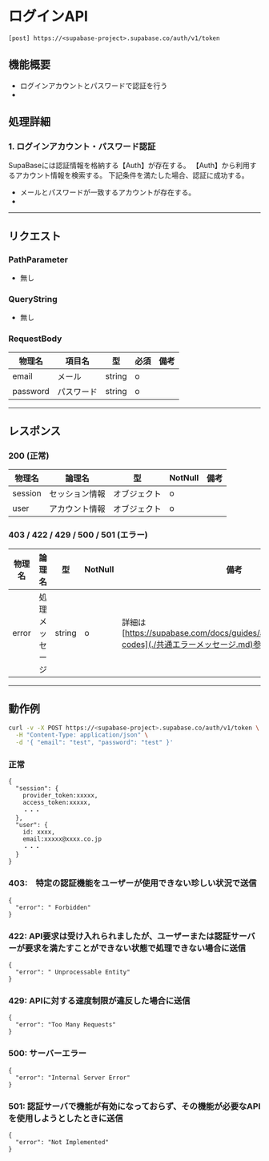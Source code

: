 # ログインAPI

```properties
[post] https://<supabase-project>.supabase.co/auth/v1/token
```

## 機能概要

- ログインアカウントとパスワードで認証を行う
- 

## 処理詳細

### 1. ログインアカウント・パスワード認証

SupaBaseには認証情報を格納する【Auth】が存在する。
【Auth】から利用するアカウント情報を検索する。
下記条件を満たした場合、認証に成功する。

- メールとパスワードが一致するアカウントが存在する。
- 
---

## リクエスト

### PathParameter

- 無し

### QueryString

- 無し

### RequestBody

| 物理名      | 項目名   | 型     | 必須 | 備考     |
|----------|-------| ------| ----|-----------|
| email    | メール   | string | o    |           |
| password | パスワード | string | o     |         |

---

## レスポンス

### 200 (正常)

| 物理名       | 論理名     | 型      | NotNull | 備考                 |
|-----------|---------|--------|---------|--------------------|
| session   | セッション情報 | オブジェクト | o       |                    |
| user      | アカウント情報 | オブジェクト   | o       |                    |


### 403 / 422 / 429 / 500 / 501 (エラー)

| 物理名  | 論理名     | 型      | NotNull | 備考                                 |
|------|---------|--------|---------|------------------------------------|
| error | 処理メッセージ | string | o       | 詳細は[https://supabase.com/docs/guides/auth/debugging/error-codes](./共通エラーメッセージ.md)参照 |

---

## 動作例

```bash
curl -v -X POST https://<supabase-project>.supabase.co/auth/v1/token \
  -H "Content-Type: application/json" \
  -d '{ "email": "test", "password": "test" }'
```

### 正常

```jsonc
{
  "session": {
    provider_token:xxxxx,
    access_token:xxxxx,
    ・・・
  },
  "user": {
    id: xxxx,
    email:xxxxx@xxxx.co.jp
    ・・・
  }
}
```

### 403:　特定の認証機能をユーザーが使用できない珍しい状況で送信

```jsonc
{
  "error": " Forbidden"
}

```

### 422: API要求は受け入れられましたが、ユーザーまたは認証サーバーが要求を満たすことができない状態で処理できない場合に送信

```jsonc
{
  "error": " Unprocessable Entity"
}
```

### 429: APIに対する速度制限が違反した場合に送信

```jsonc
{
  "error": "Too Many Requests"
}
```

### 500: サーバーエラー

```jsonc
{
  "error": "Internal Server Error"
}
```

### 501: 認証サーバで機能が有効になっておらず、その機能が必要なAPIを使用しようとしたときに送信

```jsonc
{
  "error": "Not Implemented"
}
```